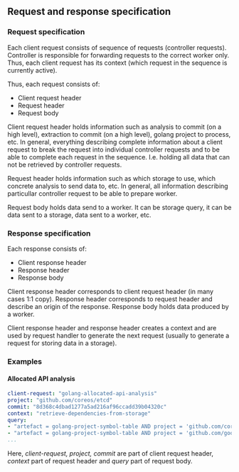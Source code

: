 ## Request and response specification

### Request specification

Each client request consists of sequence of requests (controller requests).
Controller is responsible for forwarding requests to the correct worker only.
Thus, each client request has its context (which request in the sequence is currently active).

Thus, each request consists of:

* Client request header
* Request header
* Request body

Client request header holds information such as analysis to commit (on a high level),
extraction to commit (on a high level), golang project to process, etc.
In general, everything describing complete information about a client request
to break the request into individual controller requests and to be able to complete
each request in the sequence.
I.e. holding all data that can not be retrieved by controller requests.

Request header holds information such as which storage to use,
which concrete analysis to send data to, etc.
In general, all information describing particullar controller request to be
able to prepare worker.

Request body holds data send to a worker.
It can be storage query, it can be data sent to a storage,
data sent to a worker, etc.

### Response specification

Each response consists of:

* Client response header
* Response header
* Response body

Client response header corresponds to client request header (in many cases 1:1 copy).
Response header corresponds to request header and describe an origin of the response.
Response body holds data produced by a worker.

Client response header and response header creates a context
and are used by request handler to generate the next request (usually
to generate a request for storing data in a storage).

### Examples

#### Allocated API analysis
```yaml
client-request: "golang-allocated-api-analysis"
project: "github.com/coreos/etcd"
commit: "8d368c4dbad1277a5ad216af96ccadd39b04320c"
context: "retrieve-dependencies-from-storage"
query:
- "artefact = golang-project-symbol-table AND project = 'github.com/coreos/pkg/capnslog' AND commit = '2c77715c4df99b5420ffcae14ead08f52104065d'"
- "artefact = golang-project-symbol-table AND project = 'github.com/google/btree' AND commit = 'cc6329d4279e3f025a53a83c397d2339b5705c45'"
...
```

Here, *client-request, project, commit* are part of client request header, *context* part of request header and *query* part of request body.
